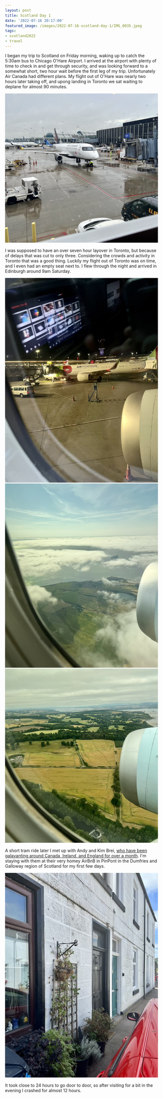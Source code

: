 ```yaml
---
layout: post
title: Scotland Day 1
date: '2022-07-16 20:17:00'
featured_image: /images/2022-07-16-scotland-day-1/IMG_0035.jpeg
tags:
- scotland2022
- travel
---
```


I began my trip to Scotland on Friday morning, waking up to catch the 5:30am bus to Chicago O'Hare Airport. I arrived at the airport with plenty of time to check in and get through security, and was looking forward to a somewhat short, two hour wait before the first leg of my trip. Unfortunately Air Canada had different plans. My flight out of O'Hare was nearly two hours later taking off, and upong landing in Toronto we sat waiting to deplane for almost 90 minutes.

![](/images/2022-07-16-scotland-day-1/IMG_0037.jpeg)

I was supposed to have an over seven hour layover in Toronto, but because of delays that was cut to only three. Considering the crowds and activity in Toronto that was a good thing. Luckily my flight out of Toronto was on time, and I even had an empty seat next to. I flew through the night and arrived in Edinburgh around 9am Saturday.

<div class="gallery" data-columns="3">
	<img src="/images/2022-07-16-scotland-day-1/IMG_0043.jpeg">
	<img src="/images/2022-07-16-scotland-day-1/IMG_0057.jpeg">
	<img src="/images/2022-07-16-scotland-day-1/IMG_0066.jpeg">
</div>

A short tram ride later I met up with Andy and Kim Brei, [who have been galavanting around Canada, Ireland, and England for over a month](https://andybrei.wixsite.com/worldtour). I'm staying with them at their very homey AirBnB in PinPont in the Dumfries and Galloway region of Scotland for my first few days.

![](/images/2022-07-16-scotland-day-1/IMG_0072.jpeg)

It took close to 24 hours to go door to door, so after visiting for a bit in the evening I crashed for almost 12 hours.

